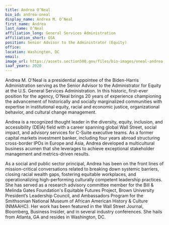 ```yaml
---
title: Andrea O’Neal
bio_id: andrea-oneal
display_name: Andrea M. O’Neal
first_name: Andrea
last_name: O’Neal
affiliation_long: General Services Administration
affiliation_short: GSA
position: Senior Advisor to the Administrator (Equity)
office: 
location: Washington, DC
email: 
image_url: https://assets.section508.gov/files/bio-images/oneal-andrea.png
iaaf_years: 2020
---
```

Andrea M. O'Neal is a presidential appointee of the Biden-Harris Administration serving as the Senior Advisor to the Administrator for Equity at the U.S. General Services Administration. In this historic, first-ever position for the agency, O'Neal brings 20 years of experience championing the advancement of historically and socially marginalized communities with expertise in institutional equity, racial and economic justice, organizational behavior, and cultural change management.

Andrea is a recognized thought leader in the diversity, equity, inclusion, and accessibility (DEIA) field with a career spanning global Wall Street, social impact, and advisory services for C-Suite executive teams. As a former capital markets investment banker, including four years abroad structuring cross-border IPOs in Europe and Asia, Andrea developed a multicultural business acumen that she leverages to achieve exceptional stakeholder management and metrics-driven results.

As a social and public sector principal, Andrea has been on the front lines of mission-critical conversations related to breaking down systemic barriers, closing racial wealth gaps, fostering equitable workplaces, and operationalizing high-performing culturally competent leadership practices. She has served as a research advisory committee member for the Bill & Melinda Gates Foundation's Equitable Futures Project, Brown University President’s Leadership Council, and Ambassadors Program for the Smithsonian National Museum of African American History & Culture (NMAAHC). Her work has been featured in the Wall Street Journal, Bloomberg, Business Insider, and in several industry conferences. She hails from Atlanta, GA and resides in Washington, DC.